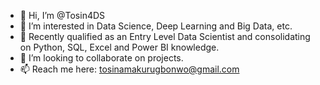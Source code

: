 - 👋 Hi, I’m @Tosin4DS
- 👀 I’m interested in Data Science, Deep Learning and Big Data, etc.
- 🌱 Recently qualified as an Entry Level Data Scientist and consolidating on Python, SQL, Excel and Power BI knowledge. 
- 💞️ I’m looking to collaborate on projects.
- 📫 Reach me here: tosinamakurugbonwo@gmail.com

<!---
Tosin4DS/Tosin4DS is a ✨ special ✨ repository because its `README.md` (this file) appears on your GitHub profile.
You can click the Preview link to take a look at your changes.
--->
